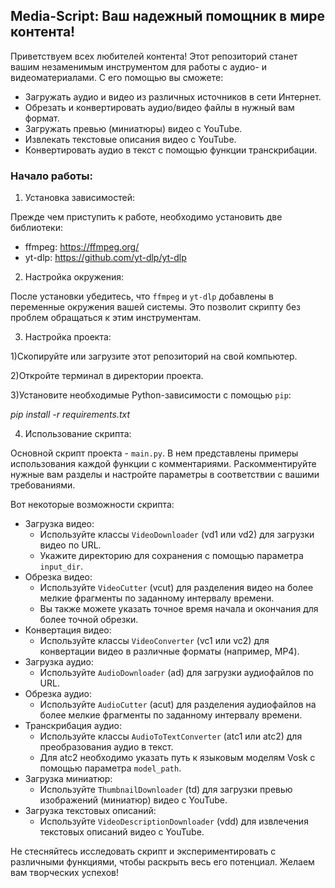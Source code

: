 ## Media-Script: Ваш надежный помощник в мире контента!

Приветствуем всех любителей контента! Этот репозиторий станет вашим незаменимым инструментом для работы с аудио- и видеоматериалами. С его помощью вы сможете:

* Загружать аудио и видео из различных источников в сети Интернет.
* Обрезать и конвертировать аудио/видео файлы в нужный вам формат.
* Загружать превью (миниатюры) видео с YouTube.
* Извлекать текстовые описания видео с YouTube.
* Конвертировать аудио в текст с помощью функции транскрибации.

### Начало работы:

1. Установка зависимостей:

Прежде чем приступить к работе, необходимо установить две библиотеки:

* ffmpeg: https://ffmpeg.org/ 
* yt-dlp: https://github.com/yt-dlp/yt-dlp

2. Настройка окружения:

После установки убедитесь, что `ffmpeg` и `yt-dlp` добавлены в переменные окружения вашей системы. Это позволит скрипту без проблем обращаться к этим инструментам.

3. Настройка проекта:

1)Скопируйте или загрузите этот репозиторий на свой компьютер.

2)Откройте терминал в директории проекта.

3)Установите необходимые Python-зависимости с помощью `pip`:

_pip install -r requirements.txt_


4. Использование скрипта:

Основной скрипт проекта - `main.py`. В нем представлены примеры использования каждой функции с комментариями. Раскомментируйте нужные вам разделы и настройте параметры в соответствии с вашими требованиями.

Вот некоторые возможности скрипта:

* Загрузка видео:
    - Используйте классы `VideoDownloader` (vd1 или vd2) для загрузки видео по URL.
    - Укажите директорию для сохранения с помощью параметра `input_dir`.
* Обрезка видео:
    - Используйте `VideoCutter` (vcut) для разделения видео на более мелкие фрагменты по заданному интервалу времени.
    - Вы также можете указать точное время начала и окончания для более точной обрезки.
* Конвертация видео:
    - Используйте классы `VideoConverter` (vc1 или vc2) для конвертации видео в различные форматы (например, MP4).
* Загрузка аудио:
    - Используйте `AudioDownloader` (ad) для загрузки аудиофайлов по URL.
* Обрезка аудио:
    - Используйте `AudioCutter` (acut) для разделения аудиофайлов на более мелкие фрагменты по заданному интервалу времени.
* Транскрибация аудио:
    - Используйте классы `AudioToTextConverter` (atc1 или atc2) для преобразования аудио в текст.
    - Для atc2 необходимо указать путь к языковым моделям Vosk с помощью параметра `model_path`.
* Загрузка миниатюр:
    - Используйте `ThumbnailDownloader` (td) для загрузки превью изображений (миниатюр) видео с YouTube.
* Загрузка текстовых описаний:
    - Используйте `VideoDescriptionDownloader` (vdd) для извлечения текстовых описаний видео с YouTube.

Не стесняйтесь исследовать скрипт и экспериментировать с различными функциями, чтобы раскрыть весь его потенциал. Желаем вам творческих успехов!